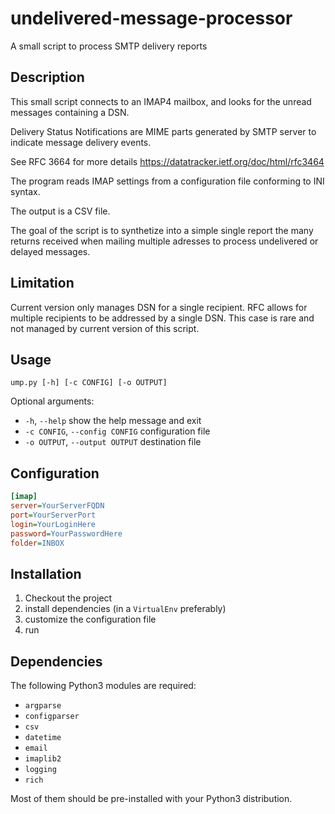# undelivered-message-processor

A small script to process SMTP delivery reports

## Description

This small script connects to an IMAP4 mailbox, and looks for the unread messages containing a DSN.

Delivery Status Notifications are MIME parts generated by SMTP server to indicate message delivery events.

See RFC 3664 for more details <https://datatracker.ietf.org/doc/html/rfc3464>

The program reads IMAP settings from a configuration file conforming to INI syntax.

The output is a CSV file.

The goal of the script is to synthetize into a simple single report the many returns received when mailing multiple adresses to process undelivered or delayed messages.

## Limitation

Current version only manages DSN for a single recipient.
RFC allows for multiple recipients to be addressed by a single DSN.
This case is rare and not managed by current version of this script.

## Usage

```
ump.py [-h] [-c CONFIG] [-o OUTPUT]
```

Optional arguments:

* `-h`, `--help`                 show the help message and exit
* `-c CONFIG`, `--config CONFIG` configuration file
*  `-o OUTPUT`, `--output OUTPUT` destination file

## Configuration

```ini
[imap]
server=YourServerFQDN
port=YourServerPort
login=YourLoginHere
password=YourPasswordHere
folder=INBOX
```

## Installation

1. Checkout the project
2. install dependencies (in a `VirtualEnv` preferably)
3. customize the configuration file
4. run


## Dependencies

The following Python3 modules are required:

* `argparse`
* `configparser`
* `csv`
* `datetime`
* `email`
* `imaplib2`
* `logging`
* `rich` 

Most of them should be pre-installed with your Python3 distribution.
